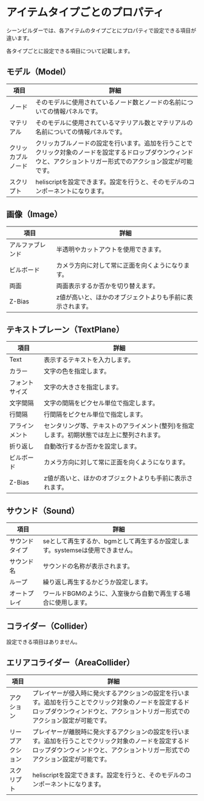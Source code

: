 # アイテムタイプごとのプロパティ

シーンビルダーでは、各アイテムのタイプごとにプロパティで設定できる項目が違います。

各タイプごとに設定できる項目について記載します。

## モデル（Model）

| 項目 | 詳細 |
|---|---|
| ノード | そのモデルに使用されているノード数とノードの名前についての情報パネルです。 |
| マテリアル | そのモデルに使用されているマテリアル数とマテリアルの名前についての情報パネルです。 |
| クリッカブルノード | クリッカブルノードの設定を行います。追加を行うことでクリック対象のノードを設定するドロップダウンウィンドウと、アクショントリガー形式でのアクション設定が可能です。 |
| スクリプト | heliscriptを設定できます。設定を行うと、そのモデルのコンポーネントになります。 |

## 画像（Image）

| 項目 | 詳細 |
|---|---|
| アルファブレンド | 半透明やカットアウトを使用できます。 |
| ビルボード | カメラ方向に対して常に正面を向くようになります。 |
| 両面 | 両面表示するか否かを切り替えます。 |
| Z-Bias | z値が高いと、ほかのオブジェクトよりも手前に表示されます。 |

## テキストプレーン（TextPlane）

| 項目 | 詳細 |
|---|---|
| Text | 表示するテキストを入力します。 |
| カラー | 文字の色を指定します。 |
| フォントサイズ | 文字の大きさを指定します。 |
| 文字間隔 | 文字の間隔をピクセル単位で指定します。 |
| 行間隔 | 行間隔をピクセル単位で指定します。 |
| アラインメント | センタリング等、テキストのアライメント(整列)を指定します。初期状態では左上に整列されます。 |
| 折り返し | 自動改行するか否かを設定します。 |
| ビルボード | カメラ方向に対して常に正面を向くようになります。 |
| Z-Bias | z値が高いと、ほかのオブジェクトよりも手前に表示されます。 |

## サウンド（Sound）

| 項目 | 詳細 |
|---|---|
| サウンドタイプ | seとして再生するか、bgmとして再生するか設定します。systemseは使用できません。 |
| サウンド名 | サウンドの名称が表示されます。 |
| ループ | 繰り返し再生するかどうか設定します。 |
| オートプレイ | ワールドBGMのように、入室後から自動で再生する場合に使用します。 |

## コライダー（Collider）

設定できる項目はありません。

## エリアコライダー（AreaCollider）

| 項目 | 詳細 |
|---|---|
| アクション | プレイヤーが侵入時に発火するアクションの設定を行います。追加を行うことでクリック対象のノードを設定するドロップダウンウィンドウと、アクショントリガー形式でのアクション設定が可能です。 |
| リーブアクション | プレイヤーが離脱時に発火するアクションの設定を行います。追加を行うことでクリック対象のノードを設定するドロップダウンウィンドウと、アクショントリガー形式でのアクション設定が可能です。 |
| スクリプト | heliscriptを設定できます。設定を行うと、そのモデルのコンポーネントになります。 |
